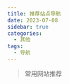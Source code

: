 ```yaml
---
title: 推荐站点导航
date: 2023-07-08
sidebar: true
categories:
  - 其他
tags:
  - 导航
---
```


>常用网站推荐

<!-- more -->

<NavigationList />